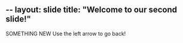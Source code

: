 --
layout: slide
title: "Welcome to our second slide!"
---
SOMETHING NEW
Use the left arrow to go back!
